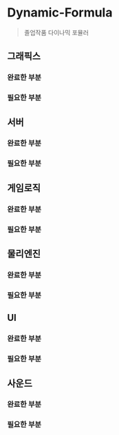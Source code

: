 # Dynamic-Formula
>졸업작품 다이나믹 포뮬러


## 그래픽스
### 완료한 부분

### 필요한 부분

## 서버
### 완료한 부분

### 필요한 부분


## 게임로직
### 완료한 부분

### 필요한 부분

## 물리엔진
### 완료한 부분

### 필요한 부분

## UI
### 완료한 부분

### 필요한 부분

## 사운드
### 완료한 부분

### 필요한 부분
